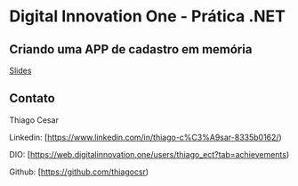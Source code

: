 # Digital Innovation One - Prática .NET

## Criando uma APP de cadastro em memória

[Slides](dio-dotnet-poo-lab-2.pdf)

## Contato

Thiago Cesar

Linkedin:  [https://www.linkedin.com/in/thiago-c%C3%A9sar-8335b0162/)

DIO:  [https://web.digitalinnovation.one/users/thiago_ect?tab=achievements)

Github:  [https://github.com/thiagocsr)
